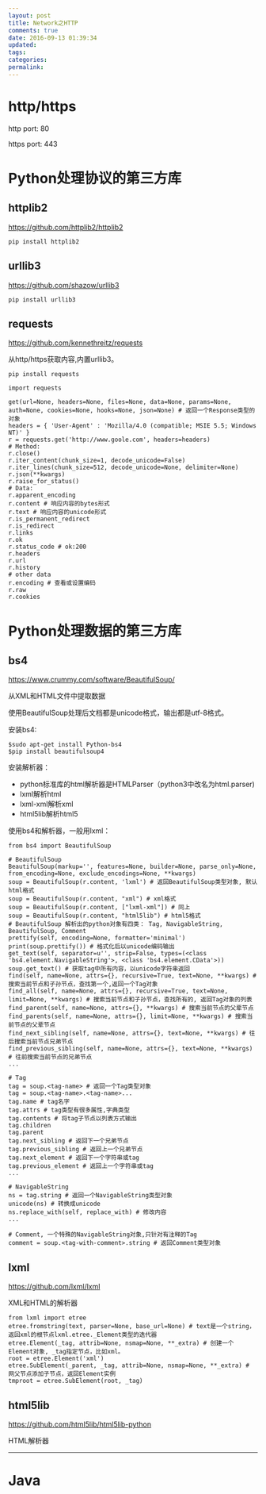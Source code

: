 ```yaml
---
layout: post
title: Network之HTTP
comments: true
date: 2016-09-13 01:39:34
updated:
tags:
categories:
permalink:
---
```


# http/https

http port: 80

https port: 443

# Python处理协议的第三方库

## httplib2

<https://github.com/httplib2/httplib2>

    pip install httplib2

## urllib3

<https://github.com/shazow/urllib3>

    pip install urllib3

## requests

<https://github.com/kennethreitz/requests>

从http/https获取内容,内置urllib3。

    pip install requests

    import requests

    get(url=None, headers=None, files=None, data=None, params=None, auth=None, cookies=None, hooks=None, json=None) # 返回一个Response类型的对象
    headers = { 'User-Agent' : 'Mozilla/4.0 (compatible; MSIE 5.5; Windows NT)' }
    r = requests.get('http://www.goole.com', headers=headers)
    # Method:
    r.close()
    r.iter_content(chunk_size=1, decode_unicode=False)
    r.iter_lines(chunk_size=512, decode_unicode=None, delimiter=None)
    r.json(**kwargs)
    r.raise_for_status()
    # Data:
    r.apparent_encoding
    r.content # 响应内容的bytes形式
    r.text # 响应内容的unicode形式
    r.is_permanent_redirect
    r.is_redirect
    r.links
    r.ok
    r.status_code # ok:200
    r.headers
    r.url
    r.history
    # other data
    r.encoding # 查看或设置编码
    r.raw
    r.cookies

# Python处理数据的第三方库

## bs4

<https://www.crummy.com/software/BeautifulSoup/>

从XML和HTML文件中提取数据

使用BeautifulSoup处理后文档都是unicode格式，输出都是utf-8格式。

安装bs4:

    $sudo apt-get install Python-bs4
    $pip install beautifulsoup4

安装解析器：

* python标准库的html解析器是HTMLParser（python3中改名为html.parser)
* lxml解析html
* lxml-xml解析xml
* html5lib解析html5

使用bs4和解析器，一般用lxml：

    from bs4 import BeautifulSoup

    # BeautifulSoup
    BeautifulSoup(markup='', features=None, builder=None, parse_only=None, from_encoding=None, exclude_encodings=None, **kwargs)
    soup = BeautifulSoup(r.content, 'lxml') # 返回BeautifulSoup类型对象, 默认html格式
    soup = BeautifulSoup(r.content, "xml") # xml格式
    soup = BeautifulSoup(r.content, ["lxml-xml"]) # 同上
    soup = BeautifulSoup(r.content, "html5lib") # html5格式
    # BeautifulSoup 解析出的python对象有四类： Tag, NavigableString, BeautifulSoup, Comment
    prettify(self, encoding=None, formatter='minimal')
    print(soup.prettify()) # 格式化后以unicode编码输出
    get_text(self, separator=u'', strip=False, types=(<class 'bs4.element.NavigableString'>, <class 'bs4.element.CData'>))
    soup.get_text() # 获取tag中所有内容，以unicode字符串返回
    find(self, name=None, attrs={}, recursive=True, text=None, **kwargs) # 搜索当前节点和子孙节点，查找第一个,返回一个Tag对象
    find_all(self, name=None, attrs={}, recursive=True, text=None, limit=None, **kwargs) # 搜索当前节点和子孙节点，查找所有的, 返回Tag对象的列表
    find_parent(self, name=None, attrs={}, **kwargs) # 搜索当前节点的父辈节点
    find_parents(self, name=None, attrs={}, limit=None, **kwargs) # 搜索当前节点的父辈节点
    find_next_sibling(self, name=None, attrs={}, text=None, **kwargs) # 往后搜索当前节点兄弟节点
    find_previous_sibling(self, name=None, attrs={}, text=None, **kwargs) # 往前搜索当前节点的兄弟节点
    ...

    # Tag
    tag = soup.<tag-name> # 返回一个Tag类型对象
    tag = soup.<tag-name>.<tag-name>...
    tag.name # tag名字
    tag.attrs # tag类型有很多属性,字典类型
    tag.contents # 将tag子节点以列表方式输出
    tag.children
    tag.parent
    tag.next_sibling # 返回下一个兄弟节点
    tag.previous_sibling # 返回上一个兄弟节点
    tag.next_element # 返回下一个字符串或tag
    tag.previous_element # 返回上一个字符串或tag
    ...

    # NavigableString
    ns = tag.string # 返回一个NavigableString类型对象
    unicode(ns) # 转换成unicode
    ns.replace_with(self, replace_with) # 修改内容
    ...

    # Comment, 一个特殊的NavigableString对象,只针对有注释的Tag
    comment = soup.<tag-with-comment>.string # 返回Comment类型对象

## lxml

<https://github.com/lxml/lxml>

XML和HTML的解析器

    from lxml import etree
    etree.fromstring(text, parser=None, base_url=None) # text是一个string，返回xml的根节点lxml.etree._Element类型的迭代器
    etree.Element(_tag, attrib=None, nsmap=None, **_extra) # 创建一个Element对象, _tag指定节点，比如xml。
    root = etree.Element('xml')
    etree.SubElement(_parent, _tag, attrib=None, nsmap=None, **_extra) # 网父节点添加子节点，返回Element实例
    tmproot = etree.SubElement(root, _tag)

## html5lib

<https://github.com/html5lib/html5lib-python>

HTML解析器

***

# Java
